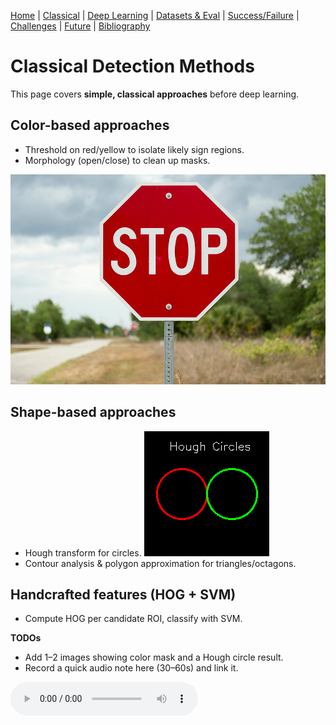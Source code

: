 [Home](index.md) | [Classical](classical.md) | [Deep Learning](deep-learning.md) | [Datasets & Eval](datasets.md) | [Success/Failure](successes-failures.md) | [Challenges](challenges.md) | [Future](future.md) | [Bibliography](bibliography.md)


# Classical Detection Methods

This page covers **simple, classical approaches** before deep learning.

## Color-based approaches
- Threshold on red/yellow to isolate likely sign regions.
- Morphology (open/close) to clean up masks.

![Stop Sign Example](assets/images/stop.jpg)

## Shape-based approaches
- Hough transform for circles.
![Hough Example](assets/images/hough-example.png) 
- Contour analysis & polygon approximation for triangles/octagons.

## Handcrafted features (HOG + SVM)
- Compute HOG per candidate ROI, classify with SVM.

**TODOs**
- Add 1–2 images showing color mask and a Hough circle result.
- Record a quick audio note here (30–60s) and link it.

<audio controls src="assets/audio/classical.mp3">Your browser does not support audio.</audio>
